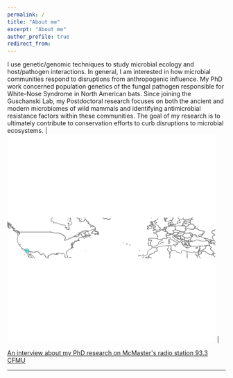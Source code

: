 ```yaml
---
permalink: /
title: "About me"
excerpt: "About me"
author_profile: true
redirect_from:
---
```


I use genetic/genomic techniques to study microbial ecology and host/pathogen interactions. In general, I am interested in how microbial communities respond to disruptions from anthropogenic influence. My PhD work concerned population genetics of the fungal pathogen responsible for White-Nose Syndrome in North American bats. Since joining the Guschanski Lab, my Postdoctoral research focuses on both the ancient and modern microbiomes of wild mammals and identifying antimicrobial resistance factors within these communities. The goal of my research is to ultimately contribute to conservation efforts to curb disruptions to microbial ecosystems.  |  ![Measuring the human connection between cave in counties impacted by White-Nose Syndrome](/images/eu-travellers.gif)   |



[An interview about my PhD research on McMaster's radio station 93.3 CFMU](https://d3ctxlq1ktw2nl.cloudfront.net/staging/2019-9-3/25951353-44100-2-6d37e687523c.m4a)

***


